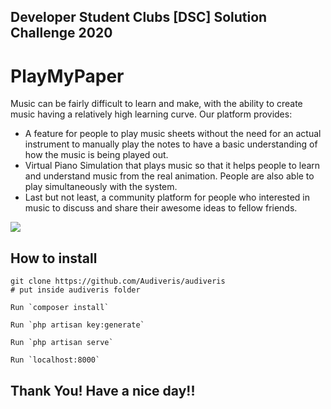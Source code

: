 ## Developer Student Clubs [DSC] Solution Challenge 2020

# PlayMyPaper
Music can be fairly difficult to learn and make, with the ability to create music having a relatively high learning curve. 
Our platform provides: 
- A feature for people to play music sheets without the need for an actual instrument to manually play the notes to have a basic understanding of how the music is being played out. 
- Virtual Piano Simulation that plays music so that it helps people to learn and understand music from the real animation. People are also able to play simultaneously with the system.
- Last but not least, a community platform for people who interested in music to discuss and share their awesome ideas to fellow friends.


![](screenshot_output/1.png")


## How to install

    git clone https://github.com/Audiveris/audiveris
    # put inside audiveris folder
    
    Run `composer install`
    
    Run `php artisan key:generate`
    
    Run `php artisan serve`
    
    Run `localhost:8000`


## Thank You! Have a nice day!!
